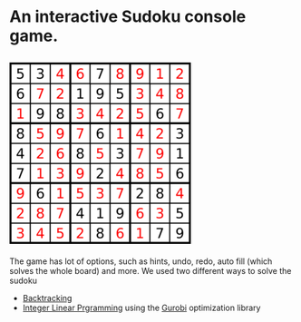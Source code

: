 # An interactive Sudoku console game.
![](https://github.com/ameedghanem/Sudoku/blob/main/sudoku/logo/sudoku.png)
-------------------------------------------------------------------------------------------------------------------------------------------------------------------------------
The game has lot of options, such as hints, undo, redo, auto fill (which solves the whole board) and more.
We used two different ways to solve the sudoku
  - [Backtracking](https://en.wikipedia.org/wiki/Backtracking)
  - [Integer Linear Prgramming](https://en.wikipedia.org/wiki/Integer_programming) using the [Gurobi](https://www.gurobi.com/) optimization library
